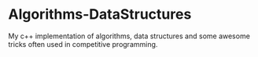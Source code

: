 # Algorithms-DataStructures
My c++ implementation of algorithms, data structures and some awesome tricks often used in competitive programming.
